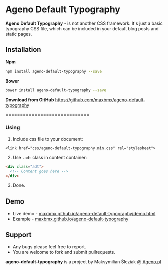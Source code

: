 Ageno Default Typography
=================================================
**Ageno Default Typography** - is not another CSS framework. It's just a basic typography CSS file, which can be included in your default blog posts and static pages.

Installation
-------------------------
**Npm**
```sh
npm install ageno-default-typography --save
```

**Bower**
```sh
bower install ageno-default-typography --save
```

**Download from GitHub**
https://github.com/maxbmx/ageno-default-typography

=============================

### Using

1. Include css file to your document:
  ```
  <link href="css/ageno-default-typography.min.css" rel="stylesheet">
  ```

2. Use `.adt` class in content container:
  ```html
  <div class="adt">
    <!-- Content goes here -->
  </div>
  ```

3. Done.

Demo
----------------------
 - Live demo - [maxbmx.github.io/ageno-default-typography/demo.html](https://maxbmx.github.io/ageno-default-typography/demo.html)
 - Example - [maxbmx.github.io/ageno-default-typography](https://maxbmx.github.io/ageno-default-typography/)

## Support

 - Any bugs please feel free to report.
 - You are welcome to fork and submit pullrequests.

**ageno-default-typography** is a project by Maksymilian Śleziak @ [Ageno.pl](http://ageno.pl/)
